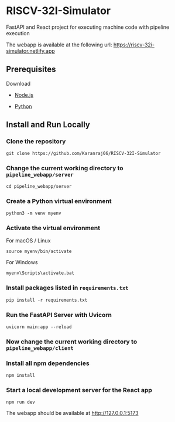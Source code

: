 # RISCV-32I-Simulator

FastAPI and React project for executing machine code with pipeline execution

The webapp is available at the following url: https://riscv-32i-simulator.netlify.app

## Prerequisites

Download

- [Node.js](https://nodejs.org/en/)

- [Python](https://www.python.org/downloads/)

## Install and Run Locally

### Clone the repository

```
git clone https://github.com/Karanraj06/RISCV-32I-Simulator
```

### Change the current working directory to `pipeline_webapp/server`

```
cd pipeline_webapp/server
```

### Create a Python virtual environment

```
python3 -m venv myenv
```

### Activate the virtual environment

For macOS / Linux

```
source myenv/bin/activate
```

For Windows

```
myenv\Scripts\activate.bat
```

### Install packages listed in `requirements.txt`

```
pip install -r requirements.txt
```

### Run the FastAPI Server with Uvicorn

```
uvicorn main:app --reload
```
### Now change the current working directory to `pipeline_webapp/client`

### Install all npm dependencies

```
npm install
```

### Start a local development server for the React app

```
npm run dev
```

The webapp should be available at http://127.0.0.1:5173